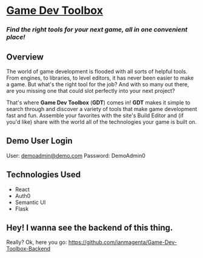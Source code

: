 # [Game Dev Toolbox](https://game-dev-toolbox.herokuapp.com/)

### _Find the right tools for your next game, all in one convenient place!_

## Overview

The world of game development is flooded with all sorts of helpful tools. From engines, to libraries, to level editors, it has never been easier to make a game. But what's the right tool for the job? And with so many out there, are you missing one that could slot perfectly into your next project?

That's where **Game Dev Toolbox** (**GDT**) comes in! **GDT** makes it simple to search through and discover a variety of tools that make game development fast and fun. Assemble your favorites with the site's Build Editor and (if you'd like) share with the world all of the technologies your game is built on.

## Demo User Login
User: demoadmin@demo.com
Password: DemoAdmin0

## Technologies Used

- React
- Auth0
- Semantic UI
- Flask

## Hey! I wanna see the backend of this thing.

Really? Ok, here you go: https://github.com/ianmagenta/Game-Dev-Toolbox-Backend
